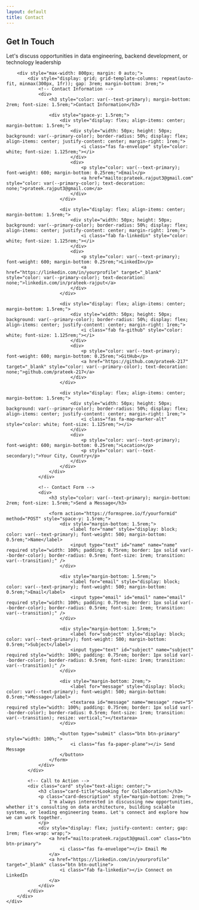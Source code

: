 ```yaml
---
layout: default
title: Contact
---
```


<section class="section">
    <div class="section-container">
        <h1 class="section-title">Get In Touch</h1>
        <p class="section-subtitle">Let's discuss opportunities in data engineering, backend development, or technology leadership</p>
        
        <div style="max-width: 800px; margin: 0 auto;">
            <div style="display: grid; grid-template-columns: repeat(auto-fit, minmax(300px, 1fr)); gap: 3rem; margin-bottom: 3rem;">
                <!-- Contact Information -->
                <div>
                    <h3 style="color: var(--text-primary); margin-bottom: 2rem; font-size: 1.5rem;">Contact Information</h3>
                    
                    <div style="space-y: 1.5rem;">
                        <div style="display: flex; align-items: center; margin-bottom: 1.5rem;">
                            <div style="width: 50px; height: 50px; background: var(--primary-color); border-radius: 50%; display: flex; align-items: center; justify-content: center; margin-right: 1rem;">
                                <i class="fas fa-envelope" style="color: white; font-size: 1.125rem;"></i>
                            </div>
                            <div>
                                <p style="color: var(--text-primary); font-weight: 600; margin-bottom: 0.25rem;">Email</p>
                                <a href="mailto:prateek.rajput3@gmail.com" style="color: var(--primary-color); text-decoration: none;">prateek.rajput3@gmail.com</a>
                            </div>
                        </div>
                        
                        <div style="display: flex; align-items: center; margin-bottom: 1.5rem;">
                            <div style="width: 50px; height: 50px; background: var(--primary-color); border-radius: 50%; display: flex; align-items: center; justify-content: center; margin-right: 1rem;">
                                <i class="fab fa-linkedin" style="color: white; font-size: 1.125rem;"></i>
                            </div>
                            <div>
                                <p style="color: var(--text-primary); font-weight: 600; margin-bottom: 0.25rem;">LinkedIn</p>
                                <a href="https://linkedin.com/in/yourprofile" target="_blank" style="color: var(--primary-color); text-decoration: none;">linkedin.com/in/prateek-rajput</a>
                            </div>
                        </div>
                        
                        <div style="display: flex; align-items: center; margin-bottom: 1.5rem;">
                            <div style="width: 50px; height: 50px; background: var(--primary-color); border-radius: 50%; display: flex; align-items: center; justify-content: center; margin-right: 1rem;">
                                <i class="fab fa-github" style="color: white; font-size: 1.125rem;"></i>
                            </div>
                            <div>
                                <p style="color: var(--text-primary); font-weight: 600; margin-bottom: 0.25rem;">GitHub</p>
                                <a href="https://github.com/prateek-217" target="_blank" style="color: var(--primary-color); text-decoration: none;">github.com/prateek-217</a>
                            </div>
                        </div>
                        
                        <div style="display: flex; align-items: center; margin-bottom: 1.5rem;">
                            <div style="width: 50px; height: 50px; background: var(--primary-color); border-radius: 50%; display: flex; align-items: center; justify-content: center; margin-right: 1rem;">
                                <i class="fas fa-map-marker-alt" style="color: white; font-size: 1.125rem;"></i>
                            </div>
                            <div>
                                <p style="color: var(--text-primary); font-weight: 600; margin-bottom: 0.25rem;">Location</p>
                                <p style="color: var(--text-secondary);">Your City, Country</p>
                            </div>
                        </div>
                    </div>
                </div>
                
                <!-- Contact Form -->
                <div>
                    <h3 style="color: var(--text-primary); margin-bottom: 2rem; font-size: 1.5rem;">Send a Message</h3>
                    
                    <form action="https://formspree.io/f/yourformid" method="POST" style="space-y: 1.5rem;">
                        <div style="margin-bottom: 1.5rem;">
                            <label for="name" style="display: block; color: var(--text-primary); font-weight: 500; margin-bottom: 0.5rem;">Name</label>
                            <input type="text" id="name" name="name" required style="width: 100%; padding: 0.75rem; border: 1px solid var(--border-color); border-radius: 0.5rem; font-size: 1rem; transition: var(--transition);" />
                        </div>
                        
                        <div style="margin-bottom: 1.5rem;">
                            <label for="email" style="display: block; color: var(--text-primary); font-weight: 500; margin-bottom: 0.5rem;">Email</label>
                            <input type="email" id="email" name="email" required style="width: 100%; padding: 0.75rem; border: 1px solid var(--border-color); border-radius: 0.5rem; font-size: 1rem; transition: var(--transition);" />
                        </div>
                        
                        <div style="margin-bottom: 1.5rem;">
                            <label for="subject" style="display: block; color: var(--text-primary); font-weight: 500; margin-bottom: 0.5rem;">Subject</label>
                            <input type="text" id="subject" name="subject" required style="width: 100%; padding: 0.75rem; border: 1px solid var(--border-color); border-radius: 0.5rem; font-size: 1rem; transition: var(--transition);" />
                        </div>
                        
                        <div style="margin-bottom: 2rem;">
                            <label for="message" style="display: block; color: var(--text-primary); font-weight: 500; margin-bottom: 0.5rem;">Message</label>
                            <textarea id="message" name="message" rows="5" required style="width: 100%; padding: 0.75rem; border: 1px solid var(--border-color); border-radius: 0.5rem; font-size: 1rem; transition: var(--transition); resize: vertical;"></textarea>
                        </div>
                        
                        <button type="submit" class="btn btn-primary" style="width: 100%;">
                            <i class="fas fa-paper-plane"></i> Send Message
                        </button>
                    </form>
                </div>
            </div>
            
            <!-- Call to Action -->
            <div class="card" style="text-align: center;">
                <h3 class="card-title">Looking for Collaboration?</h3>
                <p class="card-description" style="margin-bottom: 2rem;">
                    I'm always interested in discussing new opportunities, whether it's consulting on data architecture, building scalable systems, or leading engineering teams. Let's connect and explore how we can work together.
                </p>
                <div style="display: flex; justify-content: center; gap: 1rem; flex-wrap: wrap;">
                    <a href="mailto:prateek.rajput3@gmail.com" class="btn btn-primary">
                        <i class="fas fa-envelope"></i> Email Me
                    </a>
                    <a href="https://linkedin.com/in/yourprofile" target="_blank" class="btn btn-outline">
                        <i class="fab fa-linkedin"></i> Connect on LinkedIn
                    </a>
                </div>
            </div>
        </div>
    </div>
</section>

<style>
input:focus, textarea:focus {
    outline: none;
    border-color: var(--primary-color) !important;
    box-shadow: 0 0 0 3px rgba(37, 99, 235, 0.1) !important;
}

input:hover, textarea:hover {
    border-color: var(--text-secondary);
}
</style>